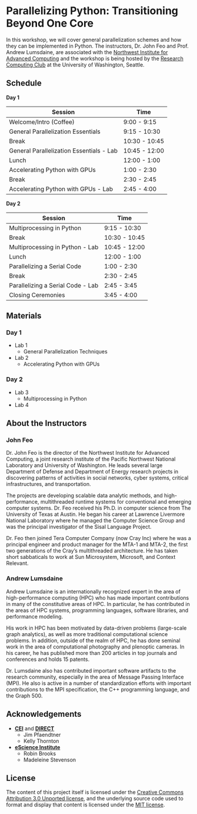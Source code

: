 # Parallelizing Python: Transitioning Beyond One Core

In this workshop, we will cover general parallelization schemes and how they can be implemented in Python. The instructors, Dr. John Feo and Prof. Andrew Lumsdaine, are associated with the [Northwest Institute for Advanced Computing](https://www.niac-uw.org/) and the workshop is being hosted by the [Research Computing Club](http://students.washington.edu/hpcc/) at the University of Washington, Seattle.

## Schedule

**Day 1**

|Session| Time|
|--- | ---|
|Welcome/Intro (Coffee)|9:00 - 9:15|
|General Parallelization Essentials|9:15 - 10:30|
|Break	|10:30 - 10:45|
|General Parallelization Essentials - Lab|10:45 - 12:00|
|Lunch	|12:00 - 1:00|
|Accelerating Python with GPUs|1:00 - 2:30|
|Break	|2:30 - 2:45|
|Accelerating Python with GPUs - Lab|	2:45 - 4:00|

**Day 2**

|Session| Time|
|--- | ---|
|Multiprocessing in Python |9:15 - 10:30|
|Break |10:30 - 10:45|
|Multiprocessing in Python - Lab |10:45 - 12:00|
|Lunch |12:00 - 1:00|
|Parallelizing a Serial Code| 1:00 - 2:30|
|Break |2:30 - 2:45|
|Parallelizing a Serial Code - Lab |2:45 - 3:45|
|Closing Ceremonies |3:45 - 4:00|


## Materials
### Day 1
- Lab 1
    - General Parallelization Techniques
- Lab 2
    - Accelerating Python with GPUs

### Day 2
- Lab 3
    - Multiprocessing in Python
- Lab 4

## About the Instructors

### John Feo
<div>
    <p style="float: left;"><img scr=http://escience.washington.edu/wp-content/uploads/2018/07/Feo_John-2.jpg></p>
    <p>Dr. John Feo is the director of the Northwest Institute for Advanced Computing, a joint research institute of the Pacific Northwest National Laboratory and University of Washington. He leads several large Department of Defense and Department of Energy research projects in discovering patterns of activities in social networks, cyber systems, critical infrastructures, and transportation.

The projects are developing scalable data analytic methods, and high-performance, multithreaded runtime systems for conventional and emerging computer systems. Dr. Feo received his Ph.D. in computer science from The University of Texas at Austin. He began his career at Lawrence Livermore National Laboratory where he managed the Computer Science Group and was the principal investigator of the Sisal Language Project.

Dr. Feo then joined Tera Computer Company (now Cray Inc) where he was a principal engineer and product manager for the MTA-1 and MTA-2, the first two generations of the Cray’s multithreaded architecture. He has taken short sabbaticals to work at Sun Microsystem, Microsoft, and Context Relevant.</p>

### Andrew Lumsdaine
Andrew Lumsdaine is an internationally recognized expert in the area of high-performance computing (HPC) who has made important contributions in many of the constitutive areas of HPC. In particular, he has contributed in the areas of HPC systems, programming languages, software libraries, and performance modeling.

His work in HPC has been motivated by data-driven problems (large-scale graph analytics), as well as more traditional computational science problems. In addition, outside of the realm of HPC, he has done seminal work in the area of computational photography and plenoptic cameras. In his career, he has published more than 200 articles in top journals and conferences and holds 15 patents.

Dr. Lumsdaine also has contributed important software artifacts to the research community, especially in the area of Message Passing Interface (MPI). He also is active in a number of standardization efforts with important contributions to the MPI specification, the C++ programming language, and the Graph 500.

## Acknowledgements
- **[CEI](https://www.cei.washington.edu/)** and **[DIRECT](http://depts.washington.edu/uwdirect/)**
    - Jim Pfaendtner
    - Kelly Thornton
- **[eScience Institute](https://escience.washington.edu/)**
    - Robin Brooks
    - Madeleine Stevenson

## License
The content of this project itself is licensed under the [Creative Commons Attribution 3.0 Unported license](https://creativecommons.org/licenses/by/3.0/), and the underlying source code used to format and display that content is licensed under the [MIT license](https://github.com/UW-HPC/Parallelizing-Python-Workshop/blob/master/LICENSE).
